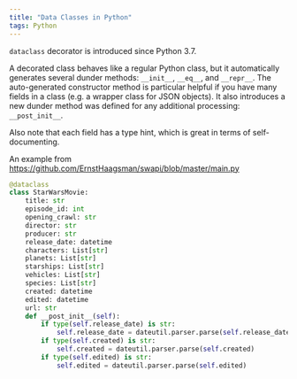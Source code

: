 ```yaml
---
title: "Data Classes in Python"
tags: Python
---
```


`dataclass` decorator is introduced since Python 3.7.

 A decorated class behaves like a regular Python class, but it automatically generates several dunder methods: `__init__`, `__eq__`, and `__repr__`. The auto-generated constructor method is particular helpful if you have many fields in a class (e.g. a wrapper class for JSON objects). It also introduces a new dunder method was defined for any additional processing: `__post_init__`.

Also note that each field has a type hint, which is great in terms of self-documenting.

An example from https://github.com/ErnstHaagsman/swapi/blob/master/main.py

```python
@dataclass
class StarWarsMovie:
    title: str
    episode_id: int
    opening_crawl: str
    director: str
    producer: str
    release_date: datetime
    characters: List[str]
    planets: List[str]
    starships: List[str]
    vehicles: List[str]
    species: List[str]
    created: datetime
    edited: datetime
    url: str
    def __post_init__(self):
        if type(self.release_date) is str:
            self.release_date = dateutil.parser.parse(self.release_date)
        if type(self.created) is str:
            self.created = dateutil.parser.parse(self.created)
        if type(self.edited) is str:
            self.edited = dateutil.parser.parse(self.edited)